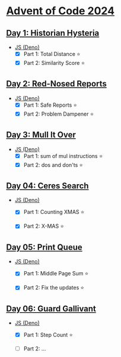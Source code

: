 # [Advent of Code 2024](https://adventofcode.com/2024)

## [Day 1: Historian Hysteria](https://adventofcode.com/2024/day/1)

- [JS (Deno)](./day-01/js-deno/main.js)
  - [x] Part 1: Total Distance :star:
  - [x] Part 2: Similarity Score :star:

## [Day 2: Red-Nosed Reports](https://adventofcode.com/2024/day/2)

- [JS (Deno)](./day-02/js-deno/main.js)
  - [x] Part 1: Safe Reports :star:
  - [x] Part 2: Problem Dampener :star:

## [Day 3: Mull It Over](https://adventofcode.com/2024/day/3)

- [JS (Deno)](./day-03/js-deno/main.js)
  - [x] Part 1: sum of mul instructions :star:
  - [x] Part 2: dos and don'ts :star:

## [Day 04: Ceres Search](https://adventofcode.com/2024/day/4)

- [JS (Deno)](./day-04/js-deno/main.js)
  - [x] Part 1: Counting XMAS :star:
  - [x] Part 2: X-MAS :star:


## [Day 05: Print Queue](https://adventofcode.com/2024/day/5)

- [JS (Deno)](./day-05/js-deno/main.js)
  - [x] Part 1: Middle Page Sum :star:
  - [x] Part 2: Fix the updates :star:


## [Day 06: Guard Gallivant](https://adventofcode.com/2024/day/6)

- [JS (Deno)](./day-06/js-deno/main.js)
  - [x] Part 1: Step Count :star:
  - [ ] Part 2: ...

